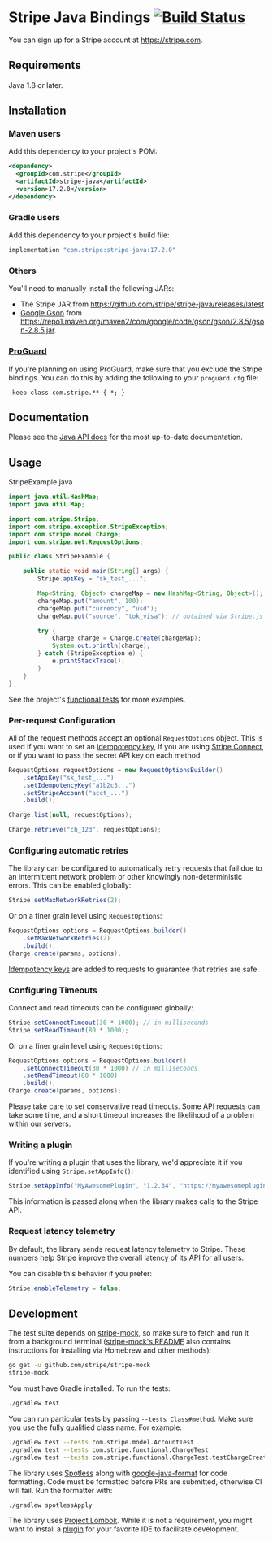 # Stripe Java Bindings [![Build Status](https://travis-ci.org/stripe/stripe-java.svg?branch=master)](https://travis-ci.org/stripe/stripe-java)

You can sign up for a Stripe account at https://stripe.com.

## Requirements

Java 1.8 or later.

## Installation

### Maven users

Add this dependency to your project's POM:

```xml
<dependency>
  <groupId>com.stripe</groupId>
  <artifactId>stripe-java</artifactId>
  <version>17.2.0</version>
</dependency>
```

### Gradle users

Add this dependency to your project's build file:

```groovy
implementation "com.stripe:stripe-java:17.2.0"
```

### Others

You'll need to manually install the following JARs:

* The Stripe JAR from https://github.com/stripe/stripe-java/releases/latest
* [Google Gson](https://github.com/google/gson) from <https://repo1.maven.org/maven2/com/google/code/gson/gson/2.8.5/gson-2.8.5.jar>.

### [ProGuard](https://www.guardsquare.com/en/products/proguard)

If you're planning on using ProGuard, make sure that you exclude the Stripe bindings. You can do this by adding the following to your `proguard.cfg` file:

```
-keep class com.stripe.** { *; }
```

## Documentation

Please see the [Java API docs](https://stripe.com/docs/api/java) for the most up-to-date documentation.

## Usage

StripeExample.java

```java
import java.util.HashMap;
import java.util.Map;

import com.stripe.Stripe;
import com.stripe.exception.StripeException;
import com.stripe.model.Charge;
import com.stripe.net.RequestOptions;

public class StripeExample {

    public static void main(String[] args) {
        Stripe.apiKey = "sk_test_...";

        Map<String, Object> chargeMap = new HashMap<String, Object>();
        chargeMap.put("amount", 100);
        chargeMap.put("currency", "usd");
        chargeMap.put("source", "tok_visa"); // obtained via Stripe.js

        try {
            Charge charge = Charge.create(chargeMap);
            System.out.println(charge);
        } catch (StripeException e) {
            e.printStackTrace();
        }
    }
}
```

See the project's [functional tests](https://github.com/stripe/stripe-java/blob/master/src/test/java/com/stripe/functional/) for more examples.

### Per-request Configuration

All of the request methods accept an optional `RequestOptions` object. This is
used if you want to set an [idempotency key][idempotency-keys], if you are
using [Stripe Connect][connect-auth], or if you want to pass the secret API
key on each method.

```java
RequestOptions requestOptions = new RequestOptionsBuilder()
    .setApiKey("sk_test_...")
    .setIdempotencyKey("a1b2c3...")
    .setStripeAccount("acct_...")
    .build();

Charge.list(null, requestOptions);

Charge.retrieve("ch_123", requestOptions);
```

### Configuring automatic retries

The library can be configured to automatically retry requests that fail due to
an intermittent network problem or other knowingly non-deterministic errors.
This can be enabled globally:

```java
Stripe.setMaxNetworkRetries(2);
```

Or on a finer grain level using `RequestOptions`:

```java
RequestOptions options = RequestOptions.builder()
    .setMaxNetworkRetries(2)
    .build();
Charge.create(params, options);
```

[Idempotency keys][idempotency-keys] are added to requests to guarantee that
retries are safe.

### Configuring Timeouts

Connect and read timeouts can be configured globally:

```java
Stripe.setConnectTimeout(30 * 1000); // in milliseconds
Stripe.setReadTimeout(80 * 1000);
```

Or on a finer grain level using `RequestOptions`:

```java
RequestOptions options = RequestOptions.builder()
    .setConnectTimeout(30 * 1000) // in milliseconds
    .setReadTimeout(80 * 1000)
    .build();
Charge.create(params, options);
```

Please take care to set conservative read timeouts. Some API requests can take
some time, and a short timeout increases the likelihood of a problem within our
servers.

### Writing a plugin

If you're writing a plugin that uses the library, we'd appreciate it if you
identified using `Stripe.setAppInfo()`:

```java
Stripe.setAppInfo("MyAwesomePlugin", "1.2.34", "https://myawesomeplugin.info");
```

This information is passed along when the library makes calls to the Stripe
API.

### Request latency telemetry

By default, the library sends request latency telemetry to Stripe. These
numbers help Stripe improve the overall latency of its API for all users.

You can disable this behavior if you prefer:

```java
Stripe.enableTelemetry = false;
```

## Development

The test suite depends on [stripe-mock], so make sure to fetch and run it from a
background terminal ([stripe-mock's README][stripe-mock] also contains
instructions for installing via Homebrew and other methods):

```sh
go get -u github.com/stripe/stripe-mock
stripe-mock
```

You must have Gradle installed. To run the tests:

```sh
./gradlew test
```

You can run particular tests by passing `--tests Class#method`. Make sure you use the fully qualified class name. For example:

```sh
./gradlew test --tests com.stripe.model.AccountTest
./gradlew test --tests com.stripe.functional.ChargeTest
./gradlew test --tests com.stripe.functional.ChargeTest.testChargeCreate
```

The library uses [Spotless][spotless] along with
[google-java-format][google-java-format] for code formatting. Code must be
formatted before PRs are submitted, otherwise CI will fail. Run the formatter
with:

```sh
./gradlew spotlessApply
```

The library uses [Project Lombok][lombok]. While it is not a requirement, you might want to install a [plugin][lombok-plugins] for your favorite IDE to facilitate development.

[connect-auth]: https://stripe.com/docs/connect/authentication#stripe-account-header
[google-java-format]: https://github.com/google/google-java-format
[idempotency-keys]: https://stripe.com/docs/api/idempotent_requests?lang=java
[lombok]: https://projectlombok.org
[lombok-plugins]: https://projectlombok.org/setup/overview
[spotless]: https://github.com/diffplug/spotless
[stripe-mock]: https://github.com/stripe/stripe-mock

<!--
# vim: set tw=79:
-->
